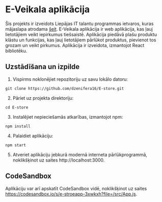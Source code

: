 # E-Veikala aplikācija

Šis projekts ir izveidots Liepājas IT talantu programmas ietvaros, kuras mājaslapa atrodama [šeit](https://www.digip.lv/liepajas-talanti). E-Veikala aplikācija ir web aplikācija, kas ļauj lietotājiem veikt iepirkumus tiešsaistē. Aplikācija piedāvā plašu produktu klāstu un funkcijas, kas ļauj lietotājiem pārlūkot produktus, pievienot tos grozam un veikt pirkumus. Aplikācija ir izveidota, izmantojot React bibliotēku.

## Uzstādīšana un izpilde

1. Vispirms noklonējiet repozitoriju uz savu lokālo datoru:

```shell
git clone https://github.com/dzenifera16/E-store.git
```

2. Pāriet uz projekta direktoriju:

```shell
cd E-store
```

3. Instalējiet nepieciešamās atkarības, izmantojot npm:

```shell
npm install
```

4. Palaidiet aplikāciju:

```shell
npm start
```

5. Atveriet aplikāciju jebkurā modernā interneta pārlūkprogrammā, noklikšķinot uz saites http://localhost:3000.

## CodeSandbox

Aplikāciju var arī apskatīt CodeSandbox vidē, noklikšķinot uz saites https://codesandbox.io/s/e-stroeapp-3xwkxh?file=/src/App.js.
